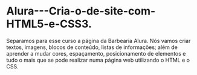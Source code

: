 # Alura---Cria-o-de-site-com-HTML5-e-CSS3.
Separamos para esse curso a página da Barbearia Alura. Nós vamos criar textos, imagens, blocos de conteúdo, listas de informações; além de aprender a mudar cores, espaçamento, posicionamento de elementos e tudo o mais que se pode realizar numa página web utilizando o HTML e o CSS.
